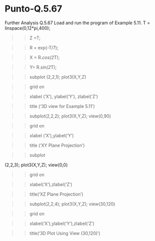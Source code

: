# Punto-Q.5.67
Further Analysis
Q.5.67 Load and run the program of Example 5.11.
T = linspace(0,12*pi,400);

>> Z =T;

>> R = exp(-T/7);

>> X = R.*cos(2*T);

>> Y= R.*sin(2*T);

>> subplot (2,2,1); plot3(X,Y,Z)

>> grid on

>> xlabel (‘X’), ylabel(‘Y’), zlabel(‘Z’)

>> title (‘3D view for Example 5.11’)

>> subplot(2,2,2); plot3(X,Y,Z); view(0,90)

>> grid on

>> xlabel (‘X’),ylabel(‘Y’)

>> title (‘XY Plane Projection’)

>> subplot

(2,2,3); plot3(X,Y,Z); view(0,0)

>> grid on

>> xlabel(‘X’),zlabel(‘Z’)

>> title(‘XZ Plane Projection’)

>> subplot(2,2,4); plot3(X,Y,Z); view(30,120)

>> grid on

>> xlabel(‘X’),ylabel(‘Y’),zlabel(‘Z’)

>> title(‘3D Plot Using View (30,120)’)

